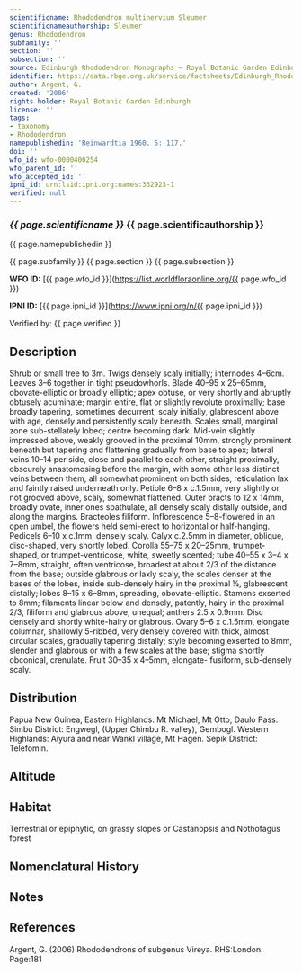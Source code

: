 ```yaml
---
scientificname: Rhododendron multinervium Sleumer
scientificnameauthorship: Sleumer
genus: Rhododendron
subfamily: ''
section: ''
subsection: ''
source: Edinburgh Rhododendron Monographs – Royal Botanic Garden Edinburgh
identifier: https://data.rbge.org.uk/service/factsheets/Edinburgh_Rhododendron_Monographs.xhtml
author: Argent, G.
created: '2006'
rights holder: Royal Botanic Garden Edinburgh
license: ''
tags:
- taxonomy
- Rhododendron
namepublishedin: 'Reinwardtia 1960. 5: 117.'
doi: ''
wfo_id: wfo-0000400254
wfo_parent_id: ''
wfo_accepted_id: ''
ipni_id: urn:lsid:ipni.org:names:332923-1
verified: null
---
```

### _{{ page.scientificname }}_ {{ page.scientificauthorship }}
 {{ page.namepublishedin }}

{{ page.subfamily }} {{ page.section }} {{ page.subsection }}

**WFO ID:** [{{ page.wfo_id }}](https://list.worldfloraonline.org/{{ page.wfo_id }})

**IPNI ID:** [{{ page.ipni_id }}](https://www.ipni.org/n/{{ page.ipni_id }})

Verified by: {{ page.verified }}



## Description
Shrub or small tree to 3m. Twigs densely scaly initially; internodes 4–6cm. Leaves 3–6 together in tight pseudo­whorls. Blade 40–95 x 25–65mm, obovate-elliptic or broadly elliptic; apex obtuse, or very shortly and abruptly obtusely acuminate; margin entire, flat or slightly revolute proximally; base broadly tapering, sometimes decurrent, scaly initially, glabrescent above with age, densely and persistently scaly beneath. Scales small, marginal zone sub-stellately lobed; centre becoming dark. Mid-vein slightly impressed above, weakly grooved in the proximal 10mm, strongly prominent beneath but tapering and flattening gradually from base to apex; lateral veins 10–14 per side, close and parallel to each other, straight proximally, obscurely anastomosing before the margin, with some other less distinct veins between them, all somewhat prominent on both sides, reticulation lax and faintly raised underneath only. Petiole 6–8 x c.1.5mm, very slightly or not grooved above, scaly, somewhat flattened. Outer bracts to 12 x 14mm, broadly ovate, inner ones spathulate, all densely scaly distally outside, and along the margins. Bracteoles filiform. Inflorescence 5–8-flowered in an open umbel, the flowers held semi-erect to horizontal or half-hanging. Pedicels 6–10 x c.1mm, densely scaly. Calyx c.2.5mm in diameter, oblique, disc-shaped, very shortly lobed. Corolla 55–75 x 20–25mm, trumpet-shaped, or trumpet-ventricose, white, sweetly scented; tube 40–55 x 3–4 x 7–8mm, straight, often ventricose, broadest at about 2/3 of the distance from the base; outside glabrous or laxly scaly, the scales denser at the bases of the lobes, inside sub-densely hairy in the proximal ½, glabrescent distally; lobes 8–15 x 6–8mm, spreading, obovate-elliptic. Stamens exserted to 8mm; filaments linear below and densely, patently, hairy in the proximal 2/3, filiform and glabrous above, unequal; anthers 2.5 x 0.9mm. Disc densely and shortly white-hairy or glabrous. Ovary 5–6 x c.1.5mm, elongate columnar, shallowly 5-ribbed, very densely covered with thick, almost circular scales, gradually tapering distally; style becoming exserted to 8mm, slender and glabrous or with a few scales at the base; stigma shortly obconical, crenulate. Fruit 30–35 x 4–5mm, elongate- fusiform, sub-densely scaly.

## Distribution
Papua New Guinea, Eastern Highlands: Mt Michael, Mt Otto, Daulo Pass. Simbu District: Engwegl, (Upper Chimbu R. valley), Gembogl. Western Highlands: Aiyura and near Wankl village, Mt Hagen. Sepik District: Telefomin.

## Altitude


## Habitat
Terrestrial or epiphytic, on grassy slopes or Castanopsis and Nothofagus forest

## Nomenclatural History

                       
## Notes


## References

Argent, G. (2006) Rhododendrons of subgenus Vireya. RHS:London. Page:181
